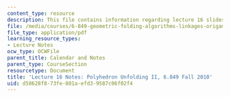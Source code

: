 ```yaml
---
content_type: resource
description: This file contains information regarding lecture 16 slides.
file: /media/courses/6-849-geometric-folding-algorithms-linkages-origami-polyhedra-fall-2012/d58628f873fe801aefd39587c06f02f4_MIT6_849F12_L16.pdf
file_type: application/pdf
learning_resource_types:
- Lecture Notes
ocw_type: OCWFile
parent_title: Calendar and Notes
parent_type: CourseSection
resourcetype: Document
title: 'Lecture 16 Notes: Polyhedron Unfolding II, 6.849 Fall 2010'
uid: d58628f8-73fe-801a-efd3-9587c06f02f4
---
```

